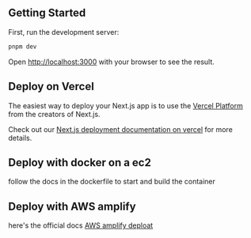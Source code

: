 ## Getting Started

First, run the development server:

```bash
pnpm dev
```

Open [http://localhost:3000](http://localhost:3000) with your browser to see the result.

## Deploy on Vercel

The easiest way to deploy your Next.js app is to use the [Vercel Platform](https://vercel.com/new?utm_medium=default-template&filter=next.js&utm_source=create-next-app&utm_campaign=create-next-app-readme) from the creators of Next.js.

Check out our [Next.js deployment documentation on vercel](https://nextjs.org/docs/deployment) for more details.

## Deploy with docker on a ec2

follow the docs in the dockerfile to start and build the container

## Deploy with AWS amplify

here's the official docs [AWS amplify deploat](https://aws.amazon.com/blogs/mobile/amplify-next-js-13/)
